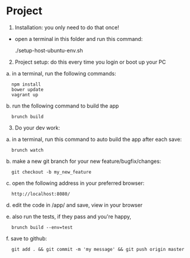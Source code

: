 Project
==================

1. Installation: you only need to do that once!

  - open a terminal in this folder and run this command:

      ./setup-host-ubuntu-env.sh


2. Project setup: do this every time you login or boot up your PC

  a. in a terminal, run the following commands:

      npm install
      bower update
      vagrant up

  b. run the following command to build the app

      brunch build


3. Do your dev work:

  a. in a terminal, run this command to auto build the app after each save:

      brunch watch

  b. make a new git branch for your new feature/bugfix/changes:

      git checkout -b my_new_feature

  c. open the following address in your preferred browser:

      http://localhost:8080/

  d. edit the code in /app/ and save, view in your browser

  e. also run the tests, if they pass and you're happy, 

      brunch build --env=test

  f. save to github:

      git add . && git commit -m 'my message' && git push origin master


